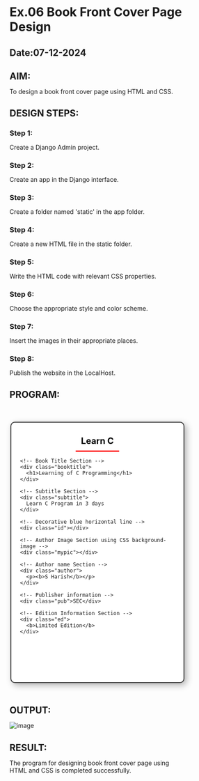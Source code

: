 # Ex.06 Book Front Cover Page Design
## Date:07-12-2024

## AIM:
To design a book front cover page using HTML and CSS.

## DESIGN STEPS:

### Step 1:
Create a Django Admin project.

### Step 2:
Create an app in the Django interface.

### Step 3:
Create a folder named 'static' in the app folder.

### Step 4:
Create a new HTML file in the static folder.

### Step 5:
Write the HTML code with relevant CSS properties.

### Step 6:
Choose the appropriate style and color scheme.

### Step 7:
Insert the images in their appropriate places.

### Step 8:
Publish the website in the LocalHost.

## PROGRAM:
<!DOCTYPE html>
<html lang="en">

<head>
  <meta charset="UTF-8">
  <meta name="viewport" content="width=device-width, initial-scale=1.0">
  <title>Book Cover Page</title>
  <style>
    /* General Reset */
    * {
      margin: 0;
      padding: 0;
      box-sizing: border-box;
    }

    /* Body background */
    body {
      background: linear-gradient(to bottom, #f0f8ff, #e6e6fa);
      font-family: 'Arial', sans-serif;
    }

    /* Main wrapper for book cover */
    .bookpage {
      width: 400px;
      height: 600px;
      margin: 50px auto;
      padding: 20px;
      border: 2px solid #333;
      border-radius: 10px;
      box-shadow: 5px 5px 15px rgba(0, 0, 0, 0.3);
      position: relative;
      background-color: white;
    }

    /* Insight header */
    .insight {
      color: black;
      font-size: 20px;
      font-weight: bold;
      text-align: center;
      margin-top: 10px;
    }

    /* Styled red horizontal line */
    .hrstyle {
      margin: 10px auto;
      width: 100px;
      border-top: 3px solid red;
      text-align: center;
    }

    /* Book title */
    .booktitle {
      font-family: 'Courier New', Courier, monospace;
      font-size: 26px;
      text-align: center;
      margin: 20px 0;
    }

    /* Subtitle */
    .subtitle {
      font-family: Tahoma;
      font-size: 16px;
      text-align: center;
      color: #555;
      margin: 10px 0;
    }

    /* Horizontal blue line */
    .id {
      margin: 20px auto;
      width: 80%;
      border-top: 2px solid blue;
    }

    /* Author image with background-image */
    .mypic {
      position: absolute;
      bottom: 100px;
      right: 20px;
      width: 100px;
      height: 100px;
      border-radius: 50%;
      background-image: url('photo.jpg');
      background-size: cover;
      background-position: center;
      border: 2px solid #555;
    }

    /* Author's name */
    .author {
      position: absolute;
      bottom: 40px;
      left: 30px;
      font-family: Georgia;
      font-size: 18px;
      color: black;
    }

    /* Publisher's name */
    .pub {
      font-size: 18px;
      position: absolute;
      bottom: 10px;
      right: 30px;
      color: #333;
    }

    /* Edition information */
    .ed {
      color: black;
      font-size: 16px;
      font-family: Verdana;
      position: absolute;
      bottom: 10px;
      left: 30px;
    }
  </style>
</head>

<body>
  <div class="bookpage">
    <!-- Insight Section -->
    <div class="insight">Learn C</div>
    <div class="hrstyle"></div>

    <!-- Book Title Section -->
    <div class="booktitle">
      <h1>Learning of C Programming</h1>
    </div>

    <!-- Subtitle Section -->
    <div class="subtitle">
      Learn C Program in 3 days
    </div>

    <!-- Decorative blue horizontal line -->
    <div class="id"></div>

    <!-- Author Image Section using CSS background-image -->
    <div class="mypic"></div>

    <!-- Author name Section -->
    <div class="author">
      <p><b>S Harish</b></p>
    </div>

    <!-- Publisher information -->
    <div class="pub">SEC</div>

    <!-- Edition Information Section -->
    <div class="ed">
      <b>Limited Edition</b>
    </div>
  </div>
</body>

</html>


## OUTPUT:
![image](https://github.com/user-attachments/assets/0af9679b-3b5d-4a09-9e11-9d6e2746c359)



## RESULT:
The program for designing book front cover page using HTML and CSS is completed successfully.
